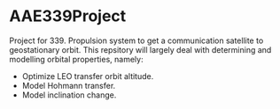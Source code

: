 # AAE339Project
Project for 339. Propulsion system to get a communication satellite to geostationary orbit. This repsitory will largely deal with determining and modelling orbital properties, namely:

* Optimize LEO transfer orbit altitude.
* Model Hohmann transfer.
* Model inclination change.
